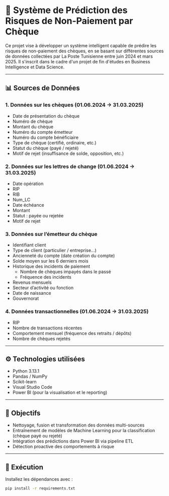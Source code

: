 # 🧠 Système de Prédiction des Risques de Non-Paiement par Chèque

Ce projet vise à développer un système intelligent capable de prédire les risques de non-paiement des chèques, en se basant sur différentes sources de données collectées par La Poste Tunisienne entre juin 2024 et mars 2025. Il s'inscrit dans le cadre d'un projet de fin d'études en Business Intelligence et Data Science.

---

## 📊 Sources de Données

### 1. Données sur les chèques (01.06.2024 → 31.03.2025)
- Date de présentation du chèque  
- Numéro de chèque  
- Montant du chèque  
- Numéro du compte émetteur  
- Numéro du compte bénéficiaire  
- Type de chèque (certifié, ordinaire, etc.)  
- Statut du chèque (payé / rejeté)  
- Motif de rejet (insuffisance de solde, opposition, etc.)  

### 2. Données sur les lettres de change (01.06.2024 → 31.03.2025)
- Date opération  
- RIP  
- RIB  
- Num_LC  
- Date échéance  
- Montant  
- Statut : payée ou rejetée  
- Motif de rejet  

### 3. Données sur l’émetteur du chèque
- Identifiant client  
- Type de client (particulier / entreprise...)  
- Ancienneté du compte (date création du compte)  
- Solde moyen sur les 6 derniers mois  
- Historique des incidents de paiement  
  - Nombre de chèques impayés dans le passé  
  - Fréquence des incidents  
- Revenus mensuels  
- Secteur d’activité ou fonction  
- Date de naissance  
- Gouvernorat  

### 4. Données transactionnelles (01.06.2024 → 31.03.2025)
- RIP  
- Nombre de transactions récentes  
- Comportement mensuel (fréquence des retraits / dépôts)  
- Nombre de chèques rejetés  

---

## ⚙️ Technologies utilisées


- Python 3.13.1
- Pandas / NumPy  
- Scikit-learn  
- Visual Studio Code  
- Power BI (pour la visualisation et le reporting)

---

## 🚀 Objectifs
 
- Nettoyage, fusion et transformation des données multi-sources  
- Entraînement de modèles de Machine Learning pour la classification (chèque payé ou rejeté)  
- Intégration des prédictions dans Power BI via pipeline ETL  
- Détection proactive des comportements à risque

---

## 🧪 Exécution

Installez les dépendances avec :

```bash
pip install -r requirements.txt
